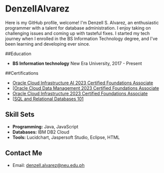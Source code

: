 # DenzellAlvarez
Here is my GitHub profile, welcome! I'm Denzell S. Alvarez, an enthusiastic programmer with a talent for database administration. I enjoy taking on challenging issues and coming up with tasteful fixes. I started my tech journey when I enrolled in the BS Information Technology degree, and I've been learning and developing ever since.

##Education
- **BS Information technology**
  New Era University, 2017 - Present

##Certifications
- [Oracle Cloud Infrastructure AI 2023 Certified Foundations
Associate](https://brm-certview.oracle.com/ords/certview/ecertificate?ssn=OC5040126&trackId=OCI23AIFCA&key=501486ebe5e306a0558f32c51fe21e4b3f7ab578)
- [[Oracle Cloud Data Management 2023 Certified Foundations
Associate](https://brm-certview.oracle.com/ords/certview/ecertificate?ssn=OC5040126&trackId=OCIF2023CA&key=ab3be49dcd7ccb6ce842e8036eccc2da241c412b)
- [Oracle Cloud Infrastructure 2023 Certified Foundations
Associate](https://brm-certview.oracle.com/ords/certview/ecertificate?ssn=OC5040126&trackId=OCIF2023CA&key=ab3be49dcd7ccb6ce842e8036eccc2da241c412b)
- [[SQL and Relational Databases
101](https://courses.cognitiveclass.ai/certificates/5552dc2ba7ba481290dc09def9dc47b3)

## Skill Sets
- **Programming:** Java, JavaScript
- **Databases:** IBM DB2 Cloud
- **Tools:** Lucidchart, Jaspersoft Studio, Eclipse, HTML
## Contact Me
- Email: denzell.alvarez@neu.edu.ph
